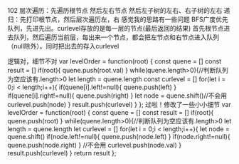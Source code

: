 102
层次遍历：先遍历根节点
然后左右节点
然后左子树的左右、右子树的左右
递归：先打印根节点，然后层次遍历左，右
感觉我的思路有一些问题
BFS广度优先
队列，先进先出。curlevel存放的是每一层的节点(最后返回的结果)
首先根节点进去队列，然后遍历当前层，每出来一个节点，都会把左节点和右节点进入队列（null除外）。同时把出去的存入curlevel

逻辑对，细节不对
var levelOrder = function(root) {
    const quene = []
    const result = []
    if(root){
        quene.push(root.val)
    }
    while(quene.length>0){//判断队列为空应该有.length>0
        let length = quene.length
        const curlevel = []
        for(let i = 0;i < length;i++){
            if(quene[i].left!=null){
                quene.push(left)
            }
            if(quene[i].right!=null){
                quene.push(right)
            }
            let node = quene.shift()//不会用
            curlevel.push(node)
        }
        result.push(curlevel)
    }
};
过啦！修改了一些小小细节
var levelOrder = function(root) {
    const quene = []
    const result = []
    if(root){
        quene.push(root)
    }
    while(quene.length>0){//判断队列为空应该有.length>0
        let length = quene.length
        let curlevel = []
        for(let i = 0;i < length;i++){
            let node = quene.shift()
            if(node.left!=null){
                quene.push(node.left)
            }
            if(node.right!=null){
                quene.push(node.right)
            }
            //不会用
            curlevel.push(node.val)
        }
        result.push(curlevel)
    }
    return result
};
